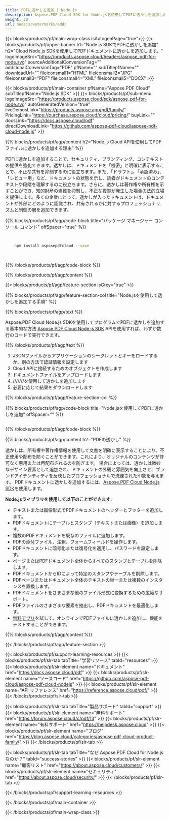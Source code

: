 ```yaml
---
title: PDFに透かしを追加 | Node.js
description: Aspose.PDF Cloud SDK for Node.jsを使用してPDFに透かしを追加します。テキストと画像の透かしをサポート。
weight: 30
url: nodejs/watermarks/add/
---
```


{{< blocks/products/pf/main-wrap-class isAutogenPage="true">}}
{{< blocks/products/pf/upper-banner h1="Node.js SDKでPDFに透かしを追加" h2="Cloud Node.js SDKを使用してPDFドキュメントに透かしを追加します。" logoImageSrc="https://products.aspose.cloud/headers/aspose_pdf-for-node.svg" sourceAdditionalConversionTag="" additionalConversionTag="PDF" pfName="" subTitlepfName="" downloadUrl="" fileiconsmall1="HTML" fileiconsmall2="JPG" fileiconsmall3="PDF" fileiconsmall4="XML" fileiconsmall5="DOCX" >}}

{{< blocks/products/pf/main-container pfName="Aspose.PDF Cloud" subTitlepfName="Node.js SDK" >}}
{{< blocks/products/pf/sub-menu logoImageSrc="https://products.aspose.cloud/sdk/aspose_pdf-for-node.svg"
autoGeneratedVersion="true"
liveDemosLink="https://products.aspose.app/pdf/family/" PricingLink="https://purchase.aspose.cloud/cloud/pricing/" buyLink="" docsLink="https://docs.aspose.cloud/pdf"  directDownloadLink="https://github.com/aspose-pdf-cloud/aspose-pdf-cloud-node.js" >}}

{{% blocks/products/pf/agp/content h2="Node.js Cloud APIを使用してPDFファイルに透かしを追加する理由" %}}

PDFに透かしを追加することで、セキュリティ、ブランディング、コンテキストの提供を強化できます。透かしは、ドキュメントを「機密」と明確に表示することで、不正な共有を抑制するのに役立ちます。また、「ドラフト」、「承認済み」、「レビュー用」など、ドキュメントの状態を示し、読者がドキュメントのコンテキストや段階を理解するのに役立ちます。さらに、透かしは著作権や所有権を示すことができ、知的財産の盗難を抑制し、不正な複製が発生した場合の法的立場を提供します。多くの企業にとって、透かしが入ったドキュメントは、ドキュメントが外部にどのように認識され、共有されるかに対するプロフェッショナリズムと制御の層を追加できます。

{{% blocks/products/pf/agp/code-block title="パッケージ マネージャー コンソール コマンド" offSpacer="true" %}}

```bash

     
    npm install asposepdfcloud --save
     
     

```

{{% /blocks/products/pf/agp/code-block %}}

{{% /blocks/products/pf/agp/content %}}

{{< blocks/products/pf/agp/feature-section isGrey="true" >}}

{{% blocks/products/pf/agp/feature-section-col title="Node.jsを使用して透かしを追加する手順" %}}

{{% blocks/products/pf/agp/text %}}

Aspose.PDF Cloud Node.js SDKを使用してプログラムでPDFに透かしを追加する基本的な方法
[Aspose.PDF Cloud Node.js SDK](https://products.aspose.cloud/pdf/nodejs/)
APIを使用すれば、わずか数行のコードで実行できます。

{{% /blocks/products/pf/agp/text %}}

1. JSONファイルからアプリケーションのシークレットとキーをロードするか、別の方法で認証情報を設定します
1. Cloud APIに接続するためのオブジェクトを作成します
1. ドキュメントファイルをアップロードします
1. ///////を使用して透かしを追加します
1. 必要に応じて結果をダウンロードします

{{% /blocks/products/pf/agp/feature-section-col %}}


{{% blocks/products/pf/agp/code-block title="Node.jsを使用してPDFに透かしを追加" offSpacer="" %}}

```js


```

{{% /blocks/products/pf/agp/code-block %}}

{{% blocks/products/pf/agp/content h2="PDFの透かし" %}}

透かしは、所有権や著作権情報を使用して文書を明確に表示することにより、不正使用や配布を防ぐことができます。これにより、オリジナルのコンテンツが許可なく悪用または再配布されるのを防ぎます。
場合によっては、透かしは微妙なデザイン要素として追加され、ドキュメントの外観と雰囲気を向上させ、ブランドアイデンティティを反映したプロフェッショナルで洗練された印象を与えます。
PDFドキュメントに透かしを追加するには、[Aspose.PDF Cloud Node.js SDK](https://products.aspose.cloud/pdf/nodejs/)を使用します。

**Node.jsライブラリを使用して以下のことができます:**

+ テキストまたは画像形式でPDFドキュメントのヘッダーとフッターを追加します。
+ PDFドキュメントにテーブルとスタンプ（テキストまたは画像）を追加します。
+ 複数のPDFドキュメントを既存のファイルに追加します。
+ PDFの添付ファイル、注釈、フォームフィールドを操作します。
+ PDFドキュメントに暗号化または復号化を適用し、パスワードを設定します。
+ ページまたはPDFドキュメント全体からすべてのスタンプとテーブルを削除します。
+ PDFドキュメントからIDによって特定のスタンプやテーブルを削除します。
+ PDFページまたはドキュメント全体のテキストの単一または複数のインスタンスを置換します。
+ PDFドキュメントをさまざまな他のファイル形式に変換するための広範なサポート。
+ PDFファイルのさまざまな要素を抽出し、PDFドキュメントを最適化します。
+ [無料アプリ](https://products.aspose.app/pdf/watermark)を試して、オンラインでPDFファイルに透かしを追加し、機能をテストすることができます。

{{% /blocks/products/pf/agp/content %}}

{{< /blocks/products/pf/agp/feature-section >}}

{{< blocks/products/pf/support-learning-resources >}}
{{< blocks/products/pf/slr-tab tabTitle="学習リソース" tabId="resources" >}}
{{< blocks/products/pf/slr-element name="ドキュメント" href="https://docs.aspose.cloud/pdf" >}}
{{< blocks/products/pf/slr-element name="ソースコード" href="https://github.com/aspose-pdf-cloud/aspose-pdf-cloud-nodejs" >}}
{{< blocks/products/pf/slr-element name="API リファレンス" href="https://reference.aspose.cloud/pdf/" >}}
{{< /blocks/products/pf/slr-tab >}}

{{< blocks/products/pf/slr-tab tabTitle="製品サポート" tabId="support" >}}
{{< blocks/products/pf/slr-element name="無料サポート" href="https://forum.aspose.cloud/c/pdf/13" >}}
{{< blocks/products/pf/slr-element name="有料サポート" href="https://helpdesk.aspose.cloud" >}}
{{< blocks/products/pf/slr-element name="ブログ" href="https://blog.aspose.cloud/categories/aspose.pdf-cloud-product-family/" >}}
{{< /blocks/products/pf/slr-tab >}}

{{< blocks/products/pf/slr-tab tabTitle="なぜ Aspose.PDF Cloud for Node.js なのか？" tabId="success-stories" >}}
{{< blocks/products/pf/slr-element name="顧客リスト" href="https://about.aspose.cloud/customers/" >}}
{{< blocks/products/pf/slr-element name="セキュリティ" href="https://about.aspose.cloud/security/" >}}
{{< /blocks/products/pf/slr-tab >}}

{{< /blocks/products/pf/support-learning-resources >}}

<!-- aboutfile Ends -->

{{< /blocks/products/pf/main-container >}}

{{< /blocks/products/pf/main-wrap-class >}}



